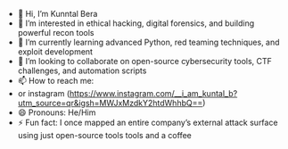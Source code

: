 - 👋 Hi, I’m Kunntal Bera 
- 👀 I’m interested in ethical hacking, digital forensics, and building powerful recon tools  
- 🌱 I’m currently learning advanced Python, red teaming techniques, and exploit development  
- 💞️ I’m looking to collaborate on open-source cybersecurity tools, CTF challenges, and automation scripts  
- 📫 How to reach me:
- or instagram (https://www.instagram.com/__i_am_kuntal_b?utm_source=qr&igsh=MWJxMzdkY2htdWhhbQ==)
- 😄 Pronouns: He/Him  
- ⚡ Fun fact: I once mapped an entire company’s external attack surface using just open-source tools tools and a coffee
